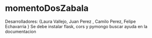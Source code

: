 # momentoDosZabala
 Desarrolladores: {Laura Vallejo,
                  Juan  Perez ,
                  Camilo Perez,
                  Felipe Echavarria
                  }
 Se debe instalar flask, cors y pymongo buscar ayuda en la documentacion    
